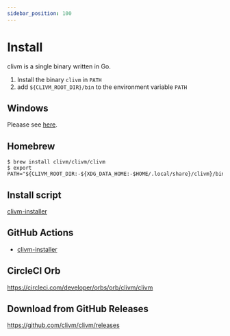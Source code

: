 ```yaml
---
sidebar_position: 100
---
```


# Install

clivm is a single binary written in Go.

1. Install the binary `clivm` in `PATH`
1. add `${CLIVM_ROOT_DIR}/bin` to the environment variable `PATH`

## Windows

Pleaase see [here](/docs/reference/windows-support#how-to-install).

## Homebrew

```console
$ brew install clivm/clivm/clivm
$ export PATH="${CLIVM_ROOT_DIR:-${XDG_DATA_HOME:-$HOME/.local/share}/clivm}/bin:$PATH"
```

## Install script

[clivm-installer](https://github.com/clivm/clivm-installer)

## GitHub Actions

* [clivm-installer](https://github.com/clivm/clivm-installer)

## CircleCI Orb

https://circleci.com/developer/orbs/orb/clivm/clivm

## Download from GitHub Releases

https://github.com/clivm/clivm/releases
